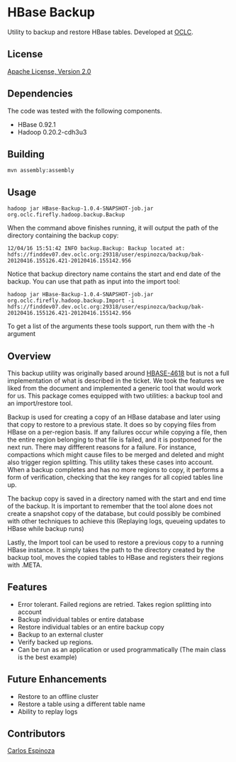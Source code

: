 # HBase Backup #

Utility to backup and restore HBase tables. Developed at [OCLC](http://www.oclc.org).

## License ##

[Apache License, Version 2.0](http://www.apache.org/licenses/LICENSE-2.0.html)

## Dependencies ##

The code was tested with the following components.

* HBase 0.92.1
* Hadoop 0.20.2-cdh3u3

## Building ##

`mvn assembly:assembly`

## Usage ##

`hadoop jar HBase-Backup-1.0.4-SNAPSHOT-job.jar org.oclc.firefly.hadoop.backup.Backup`

When the command above finishes running, it will output the path of the directory containing the backup copy:

`12/04/16 15:51:42 INFO backup.Backup: Backup located at: hdfs://finddev07.dev.oclc.org:29318/user/espinozca/backup/bak-20120416.155126.421-20120416.155142.956`

Notice that backup directory name contains the start and end date of the backup. You can use that path as input into the import tool:

`hadoop jar HBase-Backup-1.0.4-SNAPSHOT-job.jar org.oclc.firefly.hadoop.backup.Import -i hdfs://finddev07.dev.oclc.org:29318/user/espinozca/backup/bak-20120416.155126.421-20120416.155142.956`

To get a list of the arguments these tools support, run them with the -h argument

## Overview ##

This backup utility was originally based around [HBASE-4618](https://issues.apache.org/jira/browse/HBASE-4618) but is not a full implementation of what is described in the ticket. We took the features we liked from the document and implemented a generic tool that would work for us. This package comes equipped with two utilities: a backup tool and an import/restore tool.

Backup is used for creating a copy of an HBase database and later using that copy to restore to a previous state. It does so by copying files from HBase on a per-region basis. If any failures occur while copying a file, then the entire region belonging to that file is failed, and it is postponed for the next run. There may diffferent reasons for a failure. For instance, compactions which might cause files to be merged and deleted and might also trigger region splitting. This utility takes these cases into account. When a backup completes and has no more regions to copy, it performs a form of verification, checking that the key ranges for all copied tables line up.

The backup copy is saved in a directory named with the start and end time of the backup. It is important to remember that the tool alone does not create a snapshot copy of the database, but could possibly be combined with other techniques to achieve this (Replaying logs, queueing updates to HBase while backup runs)

Lastly, the Import tool can be used to restore a previous copy to a running HBase instance. It simply takes the path to the directory created by the backup tool, moves the copied tables to HBase and registers their regions with .META.

## Features ##
* Error tolerant. Failed regions are retried. Takes region splitting into account
* Backup individual tables or entire database
* Restore individual tables or an entire backup copy
* Backup to an external cluster
* Verify backed up regions.
* Can be run as an application or used programmatically (The main class is the best example)

## Future Enhancements ##
* Restore to an offline cluster
* Restore a table using a different table name
* Ability to replay logs

## Contributors ##

[Carlos Espinoza](mailto:espinozca@oclc.org)
